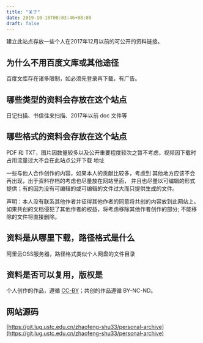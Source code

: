 ```yaml
---
title: "关于"
date: 2019-10-16T00:03:46+08:00
draft: false
---
```


建立此站点存放一些个人在2017年12月以前的可公开的资料链接。

## 为什么不用百度文库或其他途径
百度文库存在诸多限制，如必须先登录再下载，有广告。

## 哪些类型的资料会存放在这个站点
日记扫描、书信往来扫描、2017年以前 doc 文件等

## 哪些格式的资料会存放在这个站点
PDF 和 TXT，图片因数量较多以及公开重要程度较次之暂不考虑，视频因下载时占用流量过大不会在此站点公开下载
地址

一些与他人合作创作的内容，如果本人的贡献比较多，考虑到
其他地方应该不会再出现，出于资料存档的考虑也尽量放在网站里面，
并且也尽量以可编辑的形式提供；有的因为没有可编辑的或可编辑的文件过大而只提供生成的文件。

声明：本人没有联系其他作者并征得其他作者的同意将共创的内容放到此网站上。如果共创的文档侵犯了其他作者的权益，将考虑移除其他作者创作的部分;
不能移除的文件将直接删除。

## 资料是从哪里下载，路径格式是什么
阿里云OSS服务器，路径格式类似个人网盘的文件目录

## 资料是否可以复用，版权是
个人创作的作品，遵循 [CC-BY](https://baike.baidu.com/item/知识共享)；共创的作品遵循 BY-NC-ND。

## 网站源码
[https://git.lug.ustc.edu.cn/zhaofeng-shu33/personal-archive](https://git.lug.ustc.edu.cn/zhaofeng-shu33/personal-archive)
